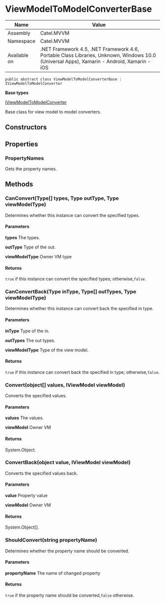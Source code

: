 

# ViewModelToModelConverterBase

Name|Value
---|---
Assembly|Catel.MVVM
Namespace|Catel.MVVM
Available on|.NET Framework 4.5, .NET Framework 4.6, Portable Class Libraries, Unknown, Windows 10.0 (Universal Apps), Xamarin - Android, Xamarin - iOS

```
public abstract class ViewModelToModelConverterBase : IViewModelToModelConverter
```

**Base types**

[IViewModelToModelConverter](/Catel.MVVM\Catel\MVVM\IViewModelToModelConverter.md)


Base class for view model to model converters.



## Constructors

## Properties

### PropertyNames

Gets the property names.



## Methods

### CanConvert(Type[] types, Type outType, Type viewModelType)

Determines whether this instance can convert the specified types.

#### Parameters

**types**
The types.

**outType**
Type of the out.

**viewModelType**
Owner VM type

#### Returns

`true` if this instance can convert the specified types; otherwise,`false`.



### CanConvertBack(Type inType, Type[] outTypes, Type viewModelType)

Determines whether this instance can convert back the specified in type.

#### Parameters

**inType**
Type of the in.

**outTypes**
The out types.

**viewModelType**
Type of the view model.

#### Returns

`true` if this instance can convert back the specified in type; otherwise,`false`.



### Convert(object[] values, IViewModel viewModel)

Converts the specified values.

#### Parameters

**values**
The values.

**viewModel**
Owner VM

#### Returns

System.Object.



### ConvertBack(object value, IViewModel viewModel)

Converts the specified values back.

#### Parameters

**value**
Property value

**viewModel**
Owner VM

#### Returns

System.Object[].



### ShouldConvert(string propertyName)

Determines whether the property name should be converted.

#### Parameters

**propertyName**
The name of changed property

#### Returns

`true` if the property name should be converted,`false` otherwise.




